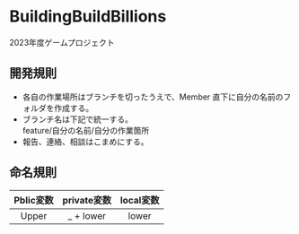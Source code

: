 # BuildingBuildBillions
2023年度ゲームプロジェクト

## 開発規則
- 各自の作業場所はブランチを切ったうえで、Member 直下に自分の名前のフォルダを作成する。
- ブランチ名は下記で統一する。<br>
  feature/自分の名前/自分の作業箇所
- 報告、連絡、相談はこまめにする。

## 命名規則
|Pblic変数|private変数|local変数|
|:--:|:--:|:--:|
|Upper|_ + lower|lower|
